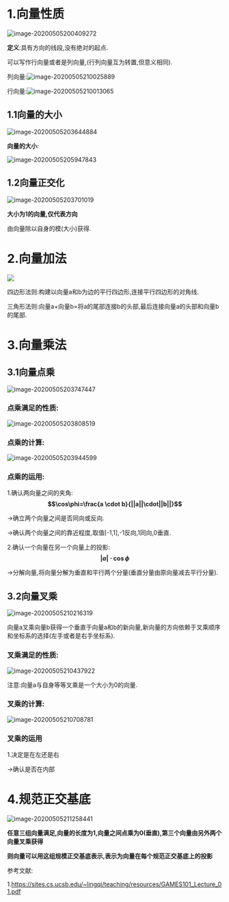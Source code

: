 # 1.向量性质

![image-20200505200409272](image-20200505200409272.png)

**定义**:具有方向的线段,没有绝对的起点.

可以写作行向量或者是列向量,(行列向量互为转置,但意义相同).

列向量:![image-20200505210025889]( image-20200505210025889.png)

行向量:![image-20200505210013065]( image-20200505210013065.png)

## 1.1向量的大小

![image-20200505203644884]( image-20200505203644884.png)

**向量的大小**:

![image-20200505205947843]( image-20200505205947843.png)

## 1.2向量正交化

![image-20200505203701019]( image-20200505203701019.png)

**大小为1的向量,仅代表方向**

由向量除以自身的模(大小)获得.

# 2.向量加法

![]( image-20200505203538712.png)

四边形法则:构建以向量a和b为边的平行四边形,连接平行四边形的对角线.

三角形法则:向量a+向量b=将a的尾部连接b的头部,最后连接向量a的头部和向量b的尾部.

# 3.向量乘法

## 3.1向量点乘

![image-20200505203747447]( image-20200505203747447.png)

### **点乘满足的性质**:

![image-20200505203808519]( image-20200505203808519.png)

### **点乘的计算**:

![image-20200505203944599]( image-20200505203944599.png)

### **点乘的运用**:

1.确认两向量之间的夹角:**$$\cos\phi=\frac{a \cdot b}{||a||\cdot||b||}$$**

->确立两个向量之间是否同向或反向.

->确认两个向量之间的靠近程度,取值[-1,1],-1反向,1同向,0垂直.

2.确认一个向量在另一个向量上的投影:**$$|a|\cdot\cos\phi $$**

->分解向量,将向量分解为垂直和平行两个分量(垂直分量由原向量减去平行分量).

## 3.2向量叉乘

![image-20200505210216319]( image-20200505210216319.png)

向量a叉乘向量b获得一个垂直于向量a和b的新向量,新向量的方向依赖于叉乘顺序和坐标系的选择(左手或者是右手坐标系).

### **叉乘满足的性质:**

![image-20200505210437922]( image-20200505210437922.png)

注意:向量a与自身等等叉乘是一个大小为0的向量.

### **叉乘的计算:**

![image-20200505210708781]( image-20200505210708781.png)

### **叉乘的运用**

1.决定是在左还是右

->确认是否在内部

# 4.规范正交基底

![image-20200505211258441]( image-20200505211258441.png)

**任意三组向量满足,向量的长度为1,向量之间点乘为0(垂直),第三个向量由另外两个向量叉乘获得**

**则向量可以用这组规模正交基底表示,表示为向量在每个规范正交基底上的投影**



参考文献:

1.https://sites.cs.ucsb.edu/~lingqi/teaching/resources/GAMES101_Lecture_01.pdf